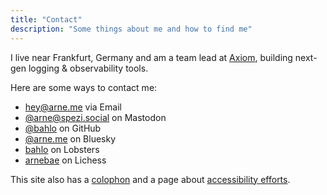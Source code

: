 ```yaml
---
title: "Contact"
description: "Some things about me and how to find me"
---
```


I live near Frankfurt, Germany and am a team lead at [Axiom](https://axiom.co), building next-gen logging & observability tools.

Here are some ways to contact me:

- [hey@arne.me](mailto:hey@arne.me) via Email
- [@arne@spezi.social](https://spezi.social/@arne) on Mastodon
- [@bahlo](https://github.com/bahlo) on GitHub
- [@arne.me](https://bsky.app/profile/arne.me) on Bluesky
- [bahlo](https://lobste.rs/~bahlo) on Lobsters
- [arnebae](https://lichess.org/@/arnebae) on Lichess

This site also has a [colophon](/colophon) and a page about [accessibility efforts](/accessibility).
